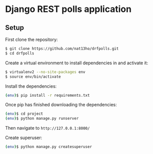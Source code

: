 # Django REST polls application

## Setup 

First clone the repository:
```sh
$ git clone https://github.com/nat13ho/drfpolls.git
$ cd drfpolls
```

Create a virtual environment to install dependencies in and activate it:
```sh
$ virtualenv2 --no-site-packages env
$ source env/bin/activate
```

Install the dependencies:
```sh
(env)$ pip install -r requirements.txt
```

Once pip has finished downloading the dependencies:
```sh
(env)$ cd project
(env)$ python manage.py runserver
```

Then navigate to `http://127.0.0.1:8000/`

Create superuser:
```sh
(env)$ python manage.py createsuperuser
```

